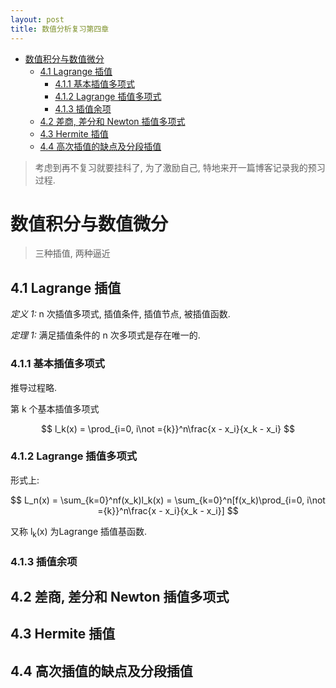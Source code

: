 ```yaml
---
layout: post
title: 数值分析复习第四章
---
```


<!-- TOC -->

- [数值积分与数值微分](#数值积分与数值微分)
    - [4.1 Lagrange 插值](#41-lagrange-插值)
        - [4.1.1 基本插值多项式](#411-基本插值多项式)
        - [4.1.2 Lagrange 插值多项式](#412-lagrange-插值多项式)
        - [4.1.3 插值余项](#413-插值余项)
    - [4.2 差商, 差分和 Newton 插值多项式](#42-差商-差分和-newton-插值多项式)
    - [4.3 Hermite 插值](#43-hermite-插值)
    - [4.4 高次插值的缺点及分段插值](#44-高次插值的缺点及分段插值)

<!-- /TOC -->

> 考虑到再不复习就要挂科了, 为了激励自己, 特地来开一篇博客记录我的预习过程.

# 数值积分与数值微分

> 三种插值, 两种逼近

## 4.1 Lagrange 插值

*定义 1:* n 次插值多项式, 插值条件, 插值节点, 被插值函数.

*定理 1:* 满足插值条件的 n 次多项式是存在唯一的.

### 4.1.1 基本插值多项式

推导过程略.

第 k 个基本插值多项式 

$$
    l_k(x) = \prod_{i=0, i\not ={k}}^n\frac{x - x_i}{x_k - x_i}
$$

### 4.1.2 Lagrange 插值多项式

形式上:

$$
    L_n(x) = \sum_{k=0}^nf(x_k)l_k(x) = \sum_{k=0}^n[f(x_k)\prod_{i=0, i\not ={k}}^n\frac{x - x_i}{x_k - x_i}]
$$

又称 l<sub>k</sub>(x) 为Lagrange 插值基函数.

### 4.1.3 插值余项



## 4.2 差商, 差分和 Newton 插值多项式



## 4.3 Hermite 插值



## 4.4 高次插值的缺点及分段插值

